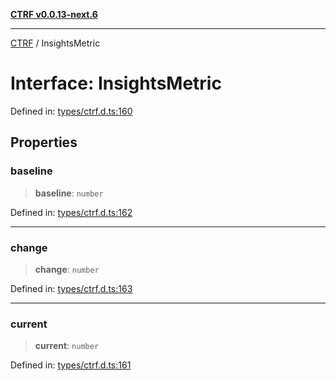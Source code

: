 [**CTRF v0.0.13-next.6**](../README.md)

***

[CTRF](../README.md) / InsightsMetric

# Interface: InsightsMetric

Defined in: [types/ctrf.d.ts:160](https://github.com/ctrf-io/ctrf-core-js/blob/main/types/ctrf.d.ts#L160)

## Properties

### baseline

> **baseline**: `number`

Defined in: [types/ctrf.d.ts:162](https://github.com/ctrf-io/ctrf-core-js/blob/main/types/ctrf.d.ts#L162)

***

### change

> **change**: `number`

Defined in: [types/ctrf.d.ts:163](https://github.com/ctrf-io/ctrf-core-js/blob/main/types/ctrf.d.ts#L163)

***

### current

> **current**: `number`

Defined in: [types/ctrf.d.ts:161](https://github.com/ctrf-io/ctrf-core-js/blob/main/types/ctrf.d.ts#L161)
